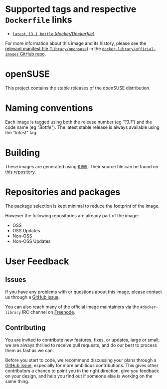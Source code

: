 # Supported tags and respective `Dockerfile` links

- [`latest`, `13.1`, `bottle` (*docker/Dockerfile*)](https://github.com/openSUSE/docker-containers-build/blob/fc6453ff4ce5d67ed77aad572acbf311214b41dc/docker/Dockerfile)

For more information about this image and its history, please see the [relevant
manifest file
(`library/opensuse`)](https://github.com/docker-library/official-images/blob/master/library/opensuse)
in the [`docker-library/official-images` GitHub
repo](https://github.com/docker-library/official-images).

# openSUSE

This project contains the stable releases of the openSUSE distribution.

# Naming conventions

Each image is tagged using both the release number (eg *"13.1"*) and the code
name (eg *"Bottle"*). The latest stable release is always available using the
"*latest*" tag.

# Building

These images are generated using [KIWI](https://github.com/openSUSE/kiwi). Their
source file can be found on [this
repository](https://github.com/openSUSE/docker-containers).

# Repositories and packages

The package selection is kept minimal to reduce the footprint of the image.

However the following repositories are already part of the image:

  * OSS
  * OSS Updates
  * Non-OSS
  * Non-OSS Updates

# User Feedback

## Issues

If you have any problems with or questions about this image, please contact us
 through a [GitHub issue](https://github.com/openSUSE/docker-containers-build/issues).

You can also reach many of the official image maintainers via the
`#docker-library` IRC channel on [Freenode](https://freenode.net).

## Contributing

You are invited to contribute new features, fixes, or updates, large or small;
we are always thrilled to receive pull requests, and do our best to process them
as fast as we can.

Before you start to code, we recommend discussing your plans 
through a [GitHub issue](https://github.com/openSUSE/docker-containers-build/issues), especially for more ambitious
contributions. This gives other contributors a chance to point you in the right
direction, give you feedback on your design, and help you find out if someone
else is working on the same thing.
